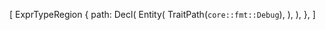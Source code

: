[
    ExprTypeRegion {
        path: Decl(
            Entity(
                TraitPath(`core::fmt::Debug`),
            ),
        ),
    },
]